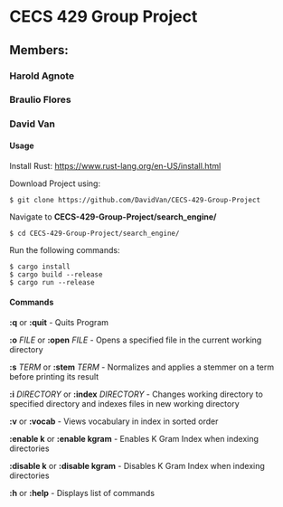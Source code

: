 # CECS 429 Group Project

## Members:

### Harold Agnote
### Braulio Flores
### David Van

#### Usage

Install Rust: https://www.rust-lang.org/en-US/install.html

Download Project using:

```
$ git clone https://github.com/DavidVan/CECS-429-Group-Project
```

Navigate to **CECS-429-Group-Project/search_engine/**

```
$ cd CECS-429-Group-Project/search_engine/
```

Run the following commands:

```
$ cargo install
$ cargo build --release
$ cargo run --release
```

#### Commands

**:q** or **:quit** - Quits Program

**:o** *FILE* or **:open** *FILE* - Opens a specified file in the current
working directory

**:s** *TERM* or **:stem** *TERM* - Normalizes and applies a stemmer on a term
before printing its result

**:i** *DIRECTORY* or **:index** *DIRECTORY* - Changes working directory to
specified directory and indexes files in new working directory

**:v** or **:vocab** - Views vocabulary in index in sorted order

**:enable k** or **:enable kgram** - Enables K Gram Index when indexing
directories

**:disable k** or **:disable kgram** - Disables K Gram Index when indexing
directories

**:h** or **:help** - Displays list of commands
